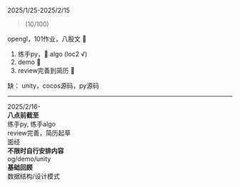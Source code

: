 2025/1/25-2025/2/15  
> (10/100)

opengl，101作业，八股文  🚫  

1. 练手py，🚫 algo  (loc2 √)  
2. demo  🚫  
3. review完善到简历  🚫  

缺：
unity，cocos源码，py源码


---
2025/2/16-  
**八点前截至**  
练手py, 练手algo  
review完善，简历起草  
面经  
**不限时自行安排内容**  
og/demo/unity  
**基础回顾**  
数据结构/设计模式

